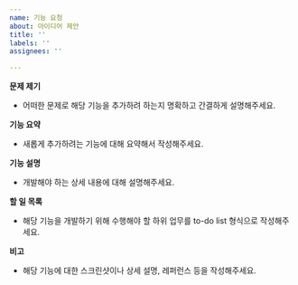 ```yaml
---
name: 기능 요청
about: 아이디어 제안
title: ''
labels: ''
assignees: ''

---
```


**문제 제기**
- 어떠한 문제로 해당 기능을 추가하려 하는지 명확하고 간결하게 설명해주세요.

**기능 요약**
- 새롭게 추가하려는 기능에 대해 요약해서 작성해주세요.

**기능 설명**
- 개발해야 하는 상세 내용에 대해 설명해주세요.

**할 일 목록**
- 해당 기능을 개발하기 위해 수행해야 할 하위 업무를 to-do list 형식으로 작성해주세요.

**비고**
- 해당 기능에 대한 스크린샷이나 상세 설명, 레퍼런스 등을 작성해주세요.

